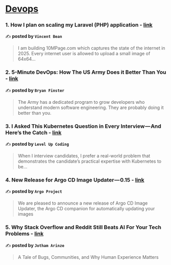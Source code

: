 
<h1><a href=https://medium.com/tag/devops/recommended target="_blank" rel="noopener noreferrer">Devops</a></h1>
<h3>1. How I plan on scaling my Laravel (PHP) application - <a href="https://medium.com/@vincent-bean/how-i-plan-on-scaling-my-laravel-php-application-a9cc399f2f96" target="_blank" rel="noopener noreferrer">link</a></h3>

✍️ **posted by `Vincent Bean`**

<blockquote>I am building 10MPage.com which captures the state of the internet in 2025. Every internet user is allowed to upload a small image of 64x64…</blockquote>

<h3>2. 5-Minute DevOps: How The US Army Does it Better Than You - <a href="https://medium.com/@bdfinst/5-minute-devops-how-the-us-army-does-it-better-than-you-67797addbdf7" target="_blank" rel="noopener noreferrer">link</a></h3>

✍️ **posted by `Bryan Finster`**

<blockquote>The Army has a dedicated program to grow developers who understand modern software engineering. They are probably doing it better than you.</blockquote>

<h3>3. I Asked This Kubernetes Question in Every Interview — And Here’s the Catch - <a href="https://medium.com/gitconnected/i-asked-this-kubernetes-question-in-every-interview-and-heres-the-catch-6d37cc7cb7a5" target="_blank" rel="noopener noreferrer">link</a></h3>

✍️ **posted by `Level Up Coding`**

<blockquote>When I interview candidates, I prefer a real-world problem that demonstrates the candidate’s practical expertise with Kubernetes to be…</blockquote>

<h3>4. New Release for Argo CD Image Updater — 0.15 - <a href="https://medium.com/argo-project/new-release-for-argo-cd-image-updater-0-15-d41d20a4e60e" target="_blank" rel="noopener noreferrer">link</a></h3>

✍️ **posted by `Argo Project`**

<blockquote>We are pleased to announce a new release of Argo CD Image Updater, the Argo CD companion for automatically updating your images</blockquote>

<h3>5. Why Stack Overflow and Reddit Still Beats AI For Your Tech Problems - <a href="https://medium.com/@DevOpsTrenches/why-stack-overflow-and-reddit-still-beats-ai-for-your-tech-problems-b61f5bb41d6d" target="_blank" rel="noopener noreferrer">link</a></h3>

✍️ **posted by `Jotham Arinze`**

<blockquote>A Tale of Bugs, Communities, and Why Human Experience Matters</blockquote>

